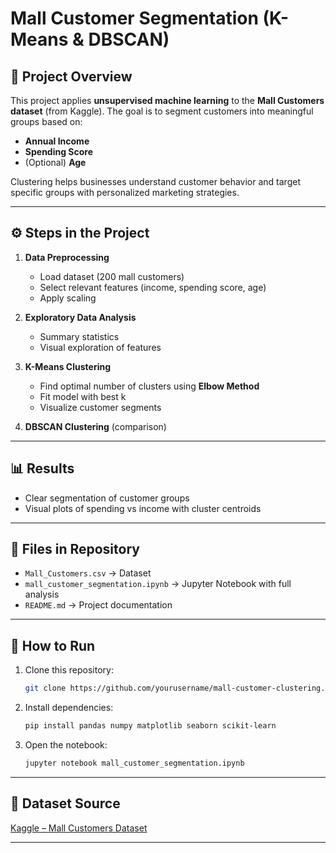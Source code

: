 
# Mall Customer Segmentation (K-Means & DBSCAN)

## 📌 Project Overview

This project applies **unsupervised machine learning** to the **Mall Customers dataset** (from Kaggle).
The goal is to segment customers into meaningful groups based on:

* **Annual Income**
* **Spending Score**
* (Optional) **Age**

Clustering helps businesses understand customer behavior and target specific groups with personalized marketing strategies.

---

## ⚙️ Steps in the Project

1. **Data Preprocessing**

   * Load dataset (200 mall customers)
   * Select relevant features (income, spending score, age)
   * Apply scaling

2. **Exploratory Data Analysis**

   * Summary statistics
   * Visual exploration of features

3. **K-Means Clustering**

   * Find optimal number of clusters using **Elbow Method**
   * Fit model with best k
   * Visualize customer segments

4. **DBSCAN Clustering** (comparison)

---

## 📊 Results

* Clear segmentation of customer groups
* Visual plots of spending vs income with cluster centroids

---

## 📂 Files in Repository

* `Mall_Customers.csv` → Dataset
* `mall_customer_segmentation.ipynb` → Jupyter Notebook with full analysis
* `README.md` → Project documentation

---

## 🚀 How to Run

1. Clone this repository:

   ```bash
   git clone https://github.com/yourusername/mall-customer-clustering.git
   ```
2. Install dependencies:

   ```bash
   pip install pandas numpy matplotlib seaborn scikit-learn
   ```
3. Open the notebook:

   ```bash
   jupyter notebook mall_customer_segmentation.ipynb
   ```

---

## 📌 Dataset Source

[Kaggle – Mall Customers Dataset](https://www.kaggle.com/datasets/shwetabh123/mall-customers)

---
